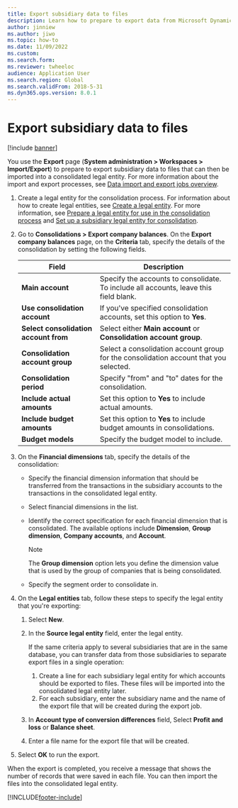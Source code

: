 ```yaml
---
title: Export subsidiary data to files
description: Learn how to prepare to export data from Microsoft Dynamics 365 Finance and then import it into a consolidated legal entity.
author: jinniew
ms.author: jiwo
ms.topic: how-to
ms.date: 11/09/2022
ms.custom: 
ms.search.form:
ms.reviewer: twheeloc
audience: Application User
ms.search.region: Global
ms.search.validFrom: 2018-5-31
ms.dyn365.ops.version: 8.0.1
---
```


# Export subsidiary data to files

[!include [banner](../includes/banner.md)]

You use the **Export** page (**System administration \> Workspaces \> Import/Export**) to prepare to export subsidiary data to files that can then be imported into a consolidated legal entity. For more information about the import and export processes, see [Data import and export jobs overview](../../fin-ops-core/dev-itpro/data-entities/data-import-export-job.md).

1. Create a legal entity for the consolidation process. For information about how to create legal entities, see [Create a legal entity](../../fin-ops-core/fin-ops/organization-administration/tasks/create-legal-entity.md). For more information, see [Prepare a legal entity for use in the consolidation process](prepare-company-for-consolidation.md) and [Set up a subsidiary legal entity for consolidation](set-up-subsidiary-company-for-consolidation.md). 

2. Go to **Consolidations \> Export company balances**. On the **Export company balances** page, on the **Criteria** tab, specify the details of the consolidation by setting the following fields.

    | Field                             | Description |
    |-----------------------------------|-------|
    | **Main account**                      | Specify the accounts to consolidate. To include all accounts, leave this field blank. |
    | **Use consolidation account**         | If you've specified consolidation accounts, set this option to **Yes**. |
    | **Select consolidation account from** | Select either **Main account** or **Consolidation account group**. |
    | **Consolidation account group**       | Select a consolidation account group for the consolidation account that you selected. |
    | **Consolidation period**              | Specify "from" and "to" dates for the consolidation. |
    | **Include actual amounts**            | Set this option to **Yes** to include actual amounts. |
    | **Include budget amounts**            | Set this option to **Yes** to include budget amounts in consolidations. |
    | **Budget models**                     | Specify the budget model to include. |

3. On the **Financial dimensions** tab, specify the details of the consolidation:

    - Specify the financial dimension information that should be transferred from the transactions in the subsidiary accounts to the transactions in the consolidated legal entity.
    - Select financial dimensions in the list.
    - Identify the correct specification for each financial dimension that is consolidated. The available options include **Dimension**, **Group dimension**, **Company accounts**, and **Account**.

        > [!NOTE]
        > The **Group dimension** option lets you define the dimension value that is used by the group of companies that is being consolidated.

    - Specify the segment order to consolidate in.

4. On the **Legal entities** tab, follow these steps to specify the legal entity that you're exporting:

    1. Select **New**.
    2. In the **Source legal entity** field, enter the legal entity.

        If the same criteria apply to several subsidiaries that are in the same database, you can transfer data from those subsidiaries to separate export files in a single operation:

        1. Create a line for each subsidiary legal entity for which accounts should be exported to files. These files will be imported into the consolidated legal entity later.
        2. For each subsidiary, enter the subsidiary name and the name of the export file that will be created during the export job.

    3. In **Account type of conversion differences** field, Select **Profit and loss** or **Balance sheet**.
    4. Enter a file name for the export file that will be created.

5. Select **OK** to run the export.

When the export is completed, you receive a message that shows the number of records that were saved in each file. You can then import the files into the consolidated legal entity.


[!INCLUDE[footer-include](../../includes/footer-banner.md)]
